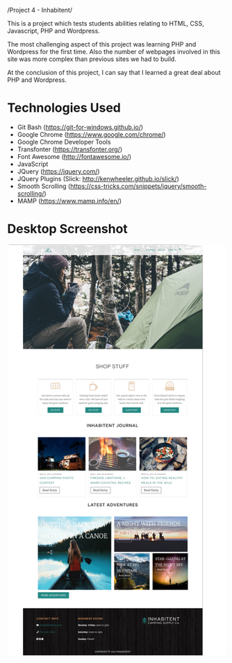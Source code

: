 /Project 4 - Inhabitent/

This is a project which tests students abilities relating to HTML, CSS, Javascript, PHP and Wordpress. 

The most challenging aspect of this project was learning PHP and Wordpress for the first time. Also the number of webpages involved in this site was more complex than previous sites we had to build.

At the conclusion of this project, I can say that I learned a great deal about PHP and Wordpress.

# Technologies Used
* Git Bash (https://git-for-windows.github.io/)
* Google Chrome (https://www.google.com/chrome/)
* Google Chrome Developer Tools
* Transfonter (https://transfonter.org/)
* Font Awesome (http://fontawesome.io/)
* JavaScript
* JQuery (https://jquery.com/)
* JQuery Plugins (Slick: http://kenwheeler.github.io/slick/)
* Smooth Scrolling (https://css-tricks.com/snippets/jquery/smooth-scrolling/)
* MAMP (https://www.mamp.info/en/)

# Desktop Screenshot
![Desktop Screenshot](https://github.com/cjrt27/Inhabitent/blob/master/themes/inhabitent/images/desktop-screenshot.jpg)